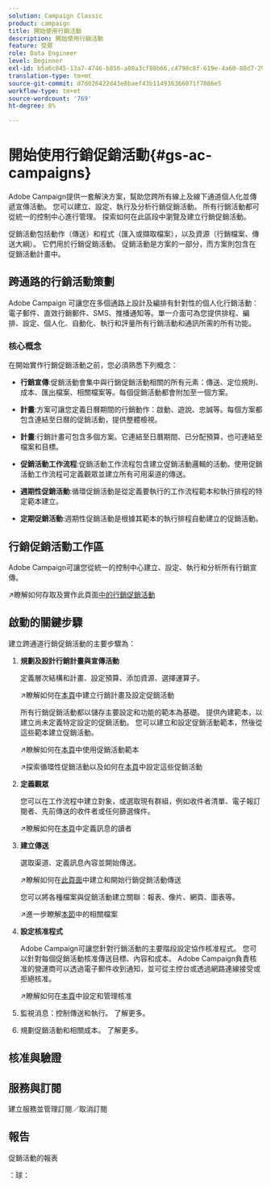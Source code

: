 ```yaml
---
solution: Campaign Classic
product: campaign
title: 開始使用行銷活動
description: 開始使用行銷活動
feature: 受眾
role: Data Engineer
level: Beginner
exl-id: b5a6c845-13a7-4746-b856-a08a3cf80b66,c4798c8f-619e-4a60-80d7-29b9e4c61168
translation-type: tm+mt
source-git-commit: d7d026422d43e8baef43b114936366071f7086e5
workflow-type: tm+mt
source-wordcount: '769'
ht-degree: 8%

---
```


# 開始使用行銷促銷活動{#gs-ac-campaigns}

Adobe Campaign提供一套解決方案，幫助您跨所有線上及線下通道個人化並傳遞宣傳活動。 您可以建立、設定、執行及分析行銷促銷活動。 所有行銷活動都可從統一的控制中心進行管理。 探索如何在此區段中瀏覽及建立行銷促銷活動。

促銷活動包括動作（傳送）和程式（匯入或擷取檔案），以及資源（行銷檔案、傳送大綱）。 它們用於行銷促銷活動。 促銷活動是方案的一部分，而方案則包含在促銷活動計畫中。

## 跨通路的行銷活動策劃

Adobe Campaign 可讓您在多個通路上設計及編排有針對性的個人化行銷活動：電子郵件、直效行銷郵件、SMS、推播通知等。單一介面可為您提供排程、編排、設定、個人化、自動化、執行和評量所有行銷活動和通訊所需的所有功能。

### 核心概念

在開始實作行銷促銷活動之前，您必須熟悉下列概念：

* **行銷宣傳**:促銷活動會集中與行銷促銷活動相關的所有元素：傳送、定位規則、成本、匯出檔案、相關檔案等。每個促銷活動都會附加至一個方案。

* **計畫**:方案可讓您定義日曆期間的行銷動作：啟動、遊說、忠誠等。每個方案都包含連結至日曆的促銷活動，提供整體檢視。

* **計畫**:行銷計畫可包含多個方案。它連結至日曆期間、已分配預算，也可連結至檔案和目標。

* **促銷活動工作流程**:促銷活動工作流程包含建立促銷活動邏輯的活動。使用促銷活動工作流程可定義觀眾並建立所有可用渠道的傳送。

* **週期性促銷活動**:循環促銷活動是從定義要執行的工作流程範本和執行排程的特定範本建立。

* **定期促銷活動**:週期性促銷活動是根據其範本的執行排程自動建立的促銷活動。

## 行銷促銷活動工作區

Adobe Campaign可讓您從統一的控制中心建立、設定、執行和分析所有行銷宣傳。

:arrow_upper_right:瞭解如何存取及實作此頁面[中的行銷促銷活動](https://experienceleague.adobe.com/docs/campaign-classic/using/orchestrating-campaigns/about-marketing-campaigns/accessing-marketing-campaigns.html?lang=en#orchestrating-campaigns)


## 啟動的關鍵步驟

建立跨通道行銷促銷活動的主要步驟為：

1. **規劃及設計行銷計畫與宣傳活動**

   定義層次結構和計畫、設定預算、添加資源、選擇運算子。

   :arrow_upper_right:瞭解如何在[本頁](https://experienceleague.adobe.com/docs/campaign-classic/using/orchestrating-campaigns/orchestrate-campaigns/setting-up-marketing-campaigns.html?lang=en#creating-plan-and-program-hierarchy)中建立行銷計畫及設定促銷活動

   所有行銷促銷活動都以儲存主要設定和功能的範本為基礎。 提供內建範本，以建立尚未定義特定設定的促銷活動。 您可以建立和設定促銷活動範本，然後從這些範本建立促銷活動。

   :arrow_upper_right:瞭解如何在[本頁](https://experienceleague.adobe.com/docs/campaign-classic/using/orchestrating-campaigns/orchestrate-campaigns/marketing-campaign-templates.html?lang=en#orchestrating-campaigns)中使用促銷活動範本

   :arrow_upper_right:探索循環性促銷活動以及如何在[本頁](https://experienceleague.adobe.com/docs/campaign-classic/using/orchestrating-campaigns/orchestrate-campaigns/setting-up-marketing-campaigns.html?lang=en#recurring-and-periodic-campaigns)中設定這些促銷活動

1. **定義觀眾**

   您可以在工作流程中建立對象，或選取現有群組，例如收件者清單、電子報訂閱者、先前傳送的收件者或任何篩選條件。

   :arrow_upper_right:瞭解如何在[本頁](https://experienceleague.adobe.com/docs/campaign-classic/using/orchestrating-campaigns/orchestrate-campaigns/marketing-campaign-target.html?lang=en#orchestrating-campaigns)中定義訊息的讀者

1. **建立傳送**

   選取渠道、定義訊息內容並開始傳送。

   :arrow_upper_right:瞭解如何在[此頁面](https://experienceleague.adobe.com/docs/campaign-classic/using/orchestrating-campaigns/orchestrate-campaigns/marketing-campaign-deliveries.html?lang=en#creating-deliveries)中建立和開始行銷促銷活動傳送

   您可以將各種檔案與促銷活動建立關聯：報表、像片、網頁、圖表等。

   :arrow_upper_right:進一步瞭解[本節](https://experienceleague.adobe.com/docs/campaign-classic/using/orchestrating-campaigns/orchestrate-campaigns/marketing-campaign-assets.html?lang=en#adding-documents)中的相關檔案

1. **設定核准程式**

   Adobe Campaign可讓您針對行銷活動的主要階段設定協作核准程式。 您可以針對每個促銷活動核准傳送目標、內容和成本。 Adobe Campaign負責核准的營運商可以透過電子郵件收到通知，並可從主控台或透過網路連線接受或拒絕核准。

   :arrow_upper_right:瞭解如何在[本頁](https://experienceleague.adobe.com/docs/campaign-classic/using/orchestrating-campaigns/orchestrate-campaigns/marketing-campaign-approval.html?lang=en#orchestrating-campaigns)中設定和管理核准


1. 監視消息：控制傳送和執行。 了解更多。

1. 規劃促銷活動和相關成本。 了解更多。

## 核准與驗證


## 服務與訂閱

建立服務並管理訂閱／取消訂閱

## 報告

促銷活動的報表

：球：
